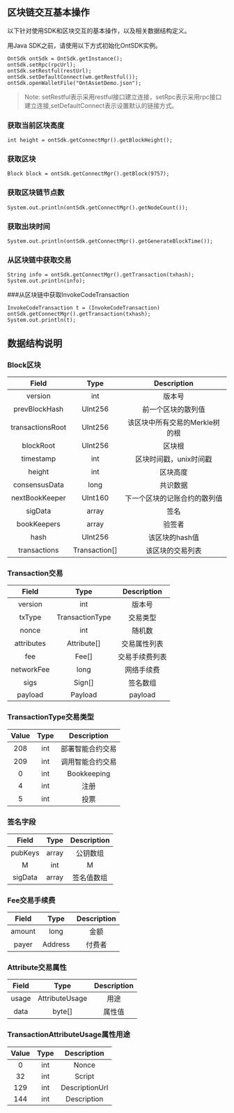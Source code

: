 ## 区块链交互基本操作

以下针对使用SDK和区块交互的基本操作，以及相关数据结构定义。

用Java SDK之前，请使用以下方式初始化OntSDK实例。

```
OntSdk ontSdk = OntSdk.getInstance();
ontSdk.setRpc(rpcUrl);
ontSdk.setRestful(restUrl);
ontSdk.setDefaultConnect(wm.getRestful());
ontSdk.openWalletFile("OntAssetDemo.json");
```
> Note: setRestful表示采用restful接口建立连接，setRpc表示采用rpc接口建立连接,setDefaultConnect表示设置默认的链接方式。


### 获取当前区块高度
```
int height = ontSdk.getConnectMgr().getBlockHeight();
```

### 获取区块

```
Block block = ontSdk.getConnectMgr().getBlock(9757);
```



### 获取区块链节点数

```
System.out.println(ontSdk.getConnectMgr().getNodeCount());
```

### 获取出块时间

```
System.out.println(ontSdk.getConnectMgr().getGenerateBlockTime());
```

### 从区块链中获取交易

```
String info = ontSdk.getConnectMgr().getTransaction(txhash);
System.out.println(info);
```
###从区块链中获取InvokeCodeTransaction
```
InvokeCodeTransaction t = (InvokeCodeTransaction) ontSdk.getConnectMgr().getTransaction(txhash);
System.out.println(t);
```
## 数据结构说明

### Block区块

| Field     |     Type |   Description   | 
| :--------------: | :--------:| :------: |
|    version|   int|  版本号  |
|    prevBlockHash|   UInt256|  前一个区块的散列值|
|    transactionsRoot|   UInt256|  该区块中所有交易的Merkle树的根|
|    blockRoot|   UInt256| 区块根|
|    timestamp|   int| 区块时间戳，unix时间戳  |
|    height|   int|  区块高度  |
|    consensusData|   long |  共识数据 |
|    nextBookKeeper|   UInt160 |  下一个区块的记账合约的散列值 |
|    sigData|   array|  签名 |
|    bookKeepers|   array|  验签者 |
|    hash|   UInt256 |  该区块的hash值 |
|    transactions|   Transaction[] |  该区块的交易列表 |


### Transaction交易

| Field     |     Type |   Description   | 
| :--------------: | :--------:| :------: |
|    version|   int|  版本号  |
|    txType|   TransactionType|  交易类型|
|    nonce|   int |  随机数|
|    attributes|   Attribute[]|  交易属性列表 |
|    fee|   Fee[] |  交易手续费列表 |
|    networkFee|   long| 网络手续费  |
|    sigs|   Sign[]|   签名数组  |
|    payload| Payload |  payload  |




### TransactionType交易类型

| Value     |     Type |   Description   | 
| :--------------: | :--------:| :------: |
|    208|   int |  部署智能合约交易|
|    209|   int | 调用智能合约交易 |
|      0|   int |     Bookkeeping   |
|      4|   int |     注册       |
|      5|   int |     投票 |


### 签名字段

| Field     |     Type |   Description   | 
| :--------------: | :--------:| :------: |
|    pubKeys|   array |  公钥数组|
|    M|   int | M |
|    sigData|   array | 签名值数组 |


### Fee交易手续费

| Field     |     Type |   Description   | 
| :--------------: | :--------:| :------: |
|    amount|   long|  金额|
|    payer|   Address | 付费者 |

### Attribute交易属性

| Field    |     Type |   Description   | 
| :--------------: | :--------:| :------: |
|    usage |   AttributeUsage |  用途|
|    data|   byte[] | 属性值 |


### TransactionAttributeUsage属性用途

| Value     |     Type |   Description   | 
| :--------------: | :--------:| :------: |
|    0|   int|  Nonce|
|    32|   int | Script |
|    129|   int | DescriptionUrl |
|    144|   int | Description |
